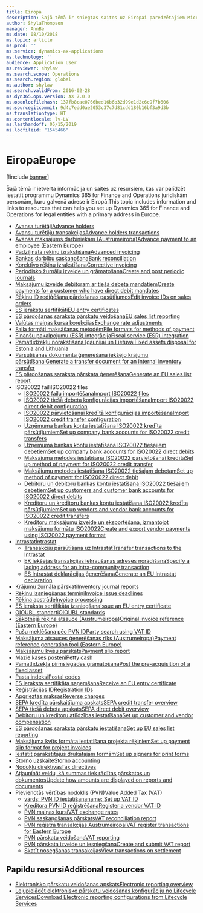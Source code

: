 ```yaml
---
title: Eiropa
description: Šajā tēmā ir sniegtas saites uz Eiropai paredzētajiem Microsoft Dynamics 365 for Finance and Operations dokumentācijas resursiem.
author: ShylaThompson
manager: AnnBe
ms.date: 08/10/2018
ms.topic: article
ms.prod: ''
ms.service: dynamics-ax-applications
ms.technology: ''
audience: Application User
ms.reviewer: shylaw
ms.search.scope: Operations
ms.search.region: global
ms.author: shylaw
ms.search.validFrom: 2016-02-28
ms.dyn365.ops.version: AX 7.0.0
ms.openlocfilehash: 137fb8cae0766bed16b6b32d99e1d2c6c9f7b606
ms.sourcegitcommit: 9d4c7edd0ae2053c37c7d81cdd180b16bf3a9d3b
ms.translationtype: HT
ms.contentlocale: lv-LV
ms.lasthandoff: 05/15/2019
ms.locfileid: "1545466"
---
```

# <a name="europe"></a><span data-ttu-id="afa56-103">Eiropa</span><span class="sxs-lookup"><span data-stu-id="afa56-103">Europe</span></span> 

[!include [banner](../includes/banner.md)]

<span data-ttu-id="afa56-104">Šajā tēmā ir ietverta informācija un saites uz resursiem, kas var palīdzēt iestatīt programmu Dynamics 365 for Finance and Operations juridiskām personām, kuru galvenā adrese ir Eiropā.</span><span class="sxs-lookup"><span data-stu-id="afa56-104">This topic includes information and links to resources that can help you set up Dynamics 365 for Finance and Operations for legal entities with a primary address in Europe.</span></span> 

- [<span data-ttu-id="afa56-105">Avansa turētāji</span><span class="sxs-lookup"><span data-stu-id="afa56-105">Advance holders</span></span>](emea-advance-holders.md)
 - [<span data-ttu-id="afa56-106">Avansu turētāju transakcijas</span><span class="sxs-lookup"><span data-stu-id="afa56-106">Advance holders transactions</span></span>](emea-advance-holders-transactions.md)
 - [<span data-ttu-id="afa56-107">Avansa maksājums darbiniekam (Austrumeiropa)</span><span class="sxs-lookup"><span data-stu-id="afa56-107">Advance payment to an employee (Eastern Europe)</span></span>](tasks/advance-payment-employee.md)
- [<span data-ttu-id="afa56-108">Padziļinātā rēķinu izrakstīšana</span><span class="sxs-lookup"><span data-stu-id="afa56-108">Advanced invoicing</span></span>](emea-advance-invoice.md)
- [<span data-ttu-id="afa56-109">Bankas darbību saskaņošana</span><span class="sxs-lookup"><span data-stu-id="afa56-109">Bank reconciliation</span></span>](emea-bank-reconciliation.md)
- [<span data-ttu-id="afa56-110">Korektīvo rēķinu izrakstīšana</span><span class="sxs-lookup"><span data-stu-id="afa56-110">Corrective invoicing</span></span>](emea-corrective-invoice.md)
- [<span data-ttu-id="afa56-111">Periodisko žurnālu izveide un grāmatošana</span><span class="sxs-lookup"><span data-stu-id="afa56-111">Create and post periodic journals</span></span>](emea-create-post-periodic-journals.md)
- [<span data-ttu-id="afa56-112">Maksājumu izveide debitoram ar tiešā debeta mandātiem</span><span class="sxs-lookup"><span data-stu-id="afa56-112">Create payments for a customer who have direct debit mandates</span></span>](tasks/create-payments-customers-who-have-direct-debit-mandates.md)
- [<span data-ttu-id="afa56-113">Rēķinu ID rediģēšana pārdošanas pasūtījumos</span><span class="sxs-lookup"><span data-stu-id="afa56-113">Edit invoice IDs on sales orders</span></span>](emea-edit-invoice-id-sales-orders.md)
- [<span data-ttu-id="afa56-114">ES ierakstu sertifikāti</span><span class="sxs-lookup"><span data-stu-id="afa56-114">EU entry certificates</span></span>](emea-entry-certificates.md)
- [<span data-ttu-id="afa56-115">ES pārdošanas saraksta pārskatu veidošana</span><span class="sxs-lookup"><span data-stu-id="afa56-115">EU sales list reporting</span></span>](emea-eu-sales-list.md)
- [<span data-ttu-id="afa56-116">Valūtas maiņas kursa korekcijas</span><span class="sxs-lookup"><span data-stu-id="afa56-116">Exchange rate adjustments</span></span>](emea-exchange-rate-adjustments.md)
- [<span data-ttu-id="afa56-117">Faila formāti maksāšanas metodēm</span><span class="sxs-lookup"><span data-stu-id="afa56-117">File formats for methods of payment</span></span>](emea-select-file-formats-for-the-method-of-payments.md)
- [<span data-ttu-id="afa56-118">Finanšu pakalpojumu (ESR) integrācija</span><span class="sxs-lookup"><span data-stu-id="afa56-118">Fiscal service (ESR) integration</span></span>](emea-fiscal-service-integration.md)
- [<span data-ttu-id="afa56-119">Pamatlīdzekļu norakstīšana Igaunijai un Lietuvai</span><span class="sxs-lookup"><span data-stu-id="afa56-119">Fixed assets disposal for Estonia and Lithuania</span></span>](emea-credit-note-reverse-fixed-asset-sale.md)
- [<span data-ttu-id="afa56-120">Pārsūtīšanas dokumenta ģenerēšana iekšējo krājumu pārsūtīšanai</span><span class="sxs-lookup"><span data-stu-id="afa56-120">Generate a transfer document for an internal inventory transfer</span></span>](tasks/transfer-document-internal-inventory-transfer.md)
- [<span data-ttu-id="afa56-121">ES pārdošanas saraksta pārskata ģenerēšana</span><span class="sxs-lookup"><span data-stu-id="afa56-121">Generate an EU sales list report</span></span>](tasks/eur-00011-eu-sales-list-report.md)
- <span data-ttu-id="afa56-122">ISO20022 faili</span><span class="sxs-lookup"><span data-stu-id="afa56-122">ISO20022 files</span></span>
  - [<span data-ttu-id="afa56-123">ISO20022 failu importēšana</span><span class="sxs-lookup"><span data-stu-id="afa56-123">Import ISO20022 files</span></span>](emea-ISO20022-file-formats.md)
  - [<span data-ttu-id="afa56-124">ISO20022 tiešā debeta konfigurācijas importēšana</span><span class="sxs-lookup"><span data-stu-id="afa56-124">Import ISO20022 direct debit configuration</span></span>](tasks/import-iso20022-direct-debit-configuration.md)
  - [<span data-ttu-id="afa56-125">ISO20022 pārvietošanai kredītā konfigurācijas importēšana</span><span class="sxs-lookup"><span data-stu-id="afa56-125">Import ISO20022 credit transfer configuration</span></span>](tasks/import-iso20022-credit-transfer-configuration.md)
  - [<span data-ttu-id="afa56-126">Uzņēmuma bankas kontu iestatīšana ISO20022 kredīta pārsūtījumiem</span><span class="sxs-lookup"><span data-stu-id="afa56-126">Set up company bank accounts for ISO20022 credit transfers</span></span>](tasks/set-up-company-bank-accounts-iso20022-credit-transfers.md)
  - [<span data-ttu-id="afa56-127">Uzņēmuma bankas kontu iestatīšana ISO20022 tiešajiem debetiem</span><span class="sxs-lookup"><span data-stu-id="afa56-127">Set up company bank accounts for ISO20022 direct debits</span></span>](tasks/set-up-company-bank-accounts-iso20022-direct-debits.md)
  - [<span data-ttu-id="afa56-128">Maksājuma metodes iestatīšana ISO20022 pārvietošanai kredītā</span><span class="sxs-lookup"><span data-stu-id="afa56-128">Set up method of payment for ISO20022 credit transfer</span></span>](tasks/set-up-method-payment-iso20022-credit-transfer.md)
  - [<span data-ttu-id="afa56-129">Maksājumu metodes iestatīšana ISO20022 tiešajam debetam</span><span class="sxs-lookup"><span data-stu-id="afa56-129">Set up method of payment for ISO20022 direct debit</span></span>](tasks/setup-method-payment-iso20022-direct-debit.md)
  - [<span data-ttu-id="afa56-130">Debitoru un debitoru bankas kontu iestatīšana ISO20022 tiešajiem debetiem</span><span class="sxs-lookup"><span data-stu-id="afa56-130">Set up customers and customer bank accounts for ISO20022 direct debits</span></span>](tasks/set-up-bank-accounts-iso20022-direct-debits.md)
  - [<span data-ttu-id="afa56-131">Kreditoru un kreditoru bankas kontu iestatīšana ISO20022 kredīta pārsūtījumiem</span><span class="sxs-lookup"><span data-stu-id="afa56-131">Set up vendors and vendor bank accounts for ISO20022 credit transfers</span></span>](tasks/set-up-vendor-iso20022-credit-transfers.md)
  - [<span data-ttu-id="afa56-132">Kreditoru maksājumu izveide un eksportēšana, izmantojot maksājumu formātu ISO20022</span><span class="sxs-lookup"><span data-stu-id="afa56-132">Create and export vendor payments using ISO20022 payment format</span></span>](tasks/create-export-vendor-payments-iso20022-payment-format.md)
- [<span data-ttu-id="afa56-133">Intrastat</span><span class="sxs-lookup"><span data-stu-id="afa56-133">Intrastat</span></span>](emea-intrastat.md)
  - [<span data-ttu-id="afa56-134">Transakciju pārsūtīšana uz Intrastat</span><span class="sxs-lookup"><span data-stu-id="afa56-134">Transfer transactions to the Intrastat</span></span>](tasks/transfer-transactions-intrastat.md)
  - [<span data-ttu-id="afa56-135">EK iekšējās transakcijas iekraušanas adreses norādīšana</span><span class="sxs-lookup"><span data-stu-id="afa56-135">Specify a lading address for an intra-community transaction</span></span>](tasks/eur-00002-specify-lading-address-intra-community.md)
  - [<span data-ttu-id="afa56-136">ES Intrastat deklarācijas ģenerēšana</span><span class="sxs-lookup"><span data-stu-id="afa56-136">Generate an EU Intrastat declaration</span></span>](tasks/eur-00002-eu-intrastat-declaration.md)
- [<span data-ttu-id="afa56-137">Krājumu žurnāla pārskati</span><span class="sxs-lookup"><span data-stu-id="afa56-137">Inventory journal reports</span></span>](emea-set-up-report-inventory-journal-names.md)
- [<span data-ttu-id="afa56-138">Rēķinu izsniegšanas termiņi</span><span class="sxs-lookup"><span data-stu-id="afa56-138">Invoice issue deadlines</span></span>](emea-invoice-issue-deadline.md)
- [<span data-ttu-id="afa56-139">Rēķina apstrāde</span><span class="sxs-lookup"><span data-stu-id="afa56-139">Invoice processing</span></span>](emea-invoice-processing.md)
- [<span data-ttu-id="afa56-140">ES ieraksta sertifikāta izsniegšana</span><span class="sxs-lookup"><span data-stu-id="afa56-140">Issue an EU entry certificate</span></span>](tasks/eur-00012-issue-eu-entry-certificate.md)
- [<span data-ttu-id="afa56-141">OIOUBL standarti</span><span class="sxs-lookup"><span data-stu-id="afa56-141">OIOUBL standards</span></span>](emea-oioubl-standards-electronic-invoicing.md)
- [<span data-ttu-id="afa56-142">Sākotnējā rēķina atsauce (Austrumeiropa)</span><span class="sxs-lookup"><span data-stu-id="afa56-142">Original invoice reference (Eastern Europe)</span></span>](tasks/ee-00004-original-invoice-reference.md)
- [<span data-ttu-id="afa56-143">Pušu meklēšana pēc PVN ID</span><span class="sxs-lookup"><span data-stu-id="afa56-143">Party search using VAT ID</span></span>](tasks/eur-00015-party-search-vat-id.md)
- [<span data-ttu-id="afa56-144">Maksājuma atsauces ģenerēšanas rīks (Austrumeiropa)</span><span class="sxs-lookup"><span data-stu-id="afa56-144">Payment reference generation tool (Eastern Europe)</span></span>](tasks/ee-00015-payment-reference-generation-tool.md)
- [<span data-ttu-id="afa56-145">Maksājumu kvīšu pārskats</span><span class="sxs-lookup"><span data-stu-id="afa56-145">Payment slip report</span></span>](emea-eur-payment-slip-report-giro.md)
- [<span data-ttu-id="afa56-146">Mazie kases posteņi</span><span class="sxs-lookup"><span data-stu-id="afa56-146">Petty cash</span></span>](emea-petty-cash.md)
- [<span data-ttu-id="afa56-147">Pamatlīdzekļa pirmsiegādes grāmatošana</span><span class="sxs-lookup"><span data-stu-id="afa56-147">Post the pre-acquisition of a fixed asset</span></span>](emea-pre-acquisition-acquisition-fixed-asset.md)
- [<span data-ttu-id="afa56-148">Pasta indeksi</span><span class="sxs-lookup"><span data-stu-id="afa56-148">Postal codes</span></span>](emea-import-create-postal-codes-manually.md)
- [<span data-ttu-id="afa56-149">ES ieraksta sertifikāta saņemšana</span><span class="sxs-lookup"><span data-stu-id="afa56-149">Receive an EU entry certificate</span></span>](tasks/eur-00012-receive-eu-entry-certificate.md)
- [<span data-ttu-id="afa56-150">Reģistrācijas ID</span><span class="sxs-lookup"><span data-stu-id="afa56-150">Registration IDs</span></span>](emea-registration-ids.md)
- [<span data-ttu-id="afa56-151">Apgrieztās maksas</span><span class="sxs-lookup"><span data-stu-id="afa56-151">Reverse charges</span></span>](emea-reverse-charge.md)
- [<span data-ttu-id="afa56-152">SEPA kredīta pārskaitījuma apskats</span><span class="sxs-lookup"><span data-stu-id="afa56-152">SEPA credit transfer overview</span></span>](../accounts-payable/sepa-credit-transfer.md)
- [<span data-ttu-id="afa56-153">SEPA tiešā debeta apskats</span><span class="sxs-lookup"><span data-stu-id="afa56-153">SEPA direct debit overview</span></span>](../accounts-receivable/sepa-direct-debit-overview.md)
- [<span data-ttu-id="afa56-154">Debitoru un kreditoru atlīdzības iestatīšana</span><span class="sxs-lookup"><span data-stu-id="afa56-154">Set up customer and vendor compensation</span></span>](emea-compensation-customer-vendor-transactions.md)
- [<span data-ttu-id="afa56-155">ES pārdošanas saraksta pārskatu iestatīšana</span><span class="sxs-lookup"><span data-stu-id="afa56-155">Set up EU sales list reporting</span></span>](tasks/eur-00011-eu-sales-list-reporting.md)
- [<span data-ttu-id="afa56-156">Maksājuma kvīts formāta iestatīšana projekta rēķiniem</span><span class="sxs-lookup"><span data-stu-id="afa56-156">Set up payment slip format for project invoices</span></span>](tasks/set-up-payment-slip-format-project-invoices.md)
- [<span data-ttu-id="afa56-157">Iestatīt parakstītājus drukātajām formām</span><span class="sxs-lookup"><span data-stu-id="afa56-157">Set up signers for print forms</span></span>](emea-set-up-signers-for-printing-forms.md)
- [<span data-ttu-id="afa56-158">Storno uzskaite</span><span class="sxs-lookup"><span data-stu-id="afa56-158">Storno accounting</span></span>](emea-storno.md)
- [<span data-ttu-id="afa56-159">Nodokļu direktīvas</span><span class="sxs-lookup"><span data-stu-id="afa56-159">Tax directives</span></span>](emea-tax-directives.md)
- [<span data-ttu-id="afa56-160">Atjaunināt veidu, kā summas tiek rādītas pārskatos un dokumentos</span><span class="sxs-lookup"><span data-stu-id="afa56-160">Update how amounts are displayed on reports and documents</span></span>](emea-amount-printing-forms.md)
- <span data-ttu-id="afa56-161">Pievienotās vērtības nodoklis (PVN)</span><span class="sxs-lookup"><span data-stu-id="afa56-161">Value Added Tax (VAT)</span></span>
  - [<span data-ttu-id="afa56-162">vārds: PVN ID iestatīšana</span><span class="sxs-lookup"><span data-stu-id="afa56-162">name: Set up VAT ID</span></span>](tasks/eur-00015-vat-id.md)
  - [<span data-ttu-id="afa56-163">Kreditora PVN ID reģistrēšana</span><span class="sxs-lookup"><span data-stu-id="afa56-163">Register a vendor VAT ID</span></span>](tasks/eur-00015-registration-vendor-vat-id.md)
  - [<span data-ttu-id="afa56-164">PVN maiņas kursi</span><span class="sxs-lookup"><span data-stu-id="afa56-164">VAT exchange rates</span></span>](emea-vat-exchange-rate.md)
  - [<span data-ttu-id="afa56-165">PVN saskaņošanas pārskats</span><span class="sxs-lookup"><span data-stu-id="afa56-165">VAT reconciliation report</span></span>](tasks/eur-00018-vat-reconciliation-report.md)
  - [<span data-ttu-id="afa56-166">PVN reģistra transakcijas Austrumeiropai</span><span class="sxs-lookup"><span data-stu-id="afa56-166">VAT register transactions for Eastern Europe</span></span>](emea-vat-register-transactions.md)
  - [<span data-ttu-id="afa56-167">PVN pārskatu veidošana</span><span class="sxs-lookup"><span data-stu-id="afa56-167">VAT reporting</span></span>](emea-vat-reporting.md)
  - [<span data-ttu-id="afa56-168">PVN pārskata izveide un iesniegšana</span><span class="sxs-lookup"><span data-stu-id="afa56-168">Create and submit VAT report</span></span>](tasks/create-submit-vat-report.md)
  - [<span data-ttu-id="afa56-169">Skatīt nosegšanas transakcijas</span><span class="sxs-lookup"><span data-stu-id="afa56-169">View transactions on settlement</span></span>](emea-transactions-settlement-form.md)

## <a name="additional-resources"></a><span data-ttu-id="afa56-170">Papildu resursi</span><span class="sxs-lookup"><span data-stu-id="afa56-170">Additional resources</span></span>

- [<span data-ttu-id="afa56-171">Elektronisko pārskatu veidošanas apskats</span><span class="sxs-lookup"><span data-stu-id="afa56-171">Electronic reporting overview</span></span>](../../dev-itpro/analytics/general-electronic-reporting.md)
- [<span data-ttu-id="afa56-172">Lejupielādēt elektronisko pārskatu veidošanas konfigurāciju no Lifecycle Services</span><span class="sxs-lookup"><span data-stu-id="afa56-172">Download Electronic reporting configurations from Lifecycle Services</span></span>](../../dev-itpro/analytics/download-electronic-reporting-configuration-lcs.md)

